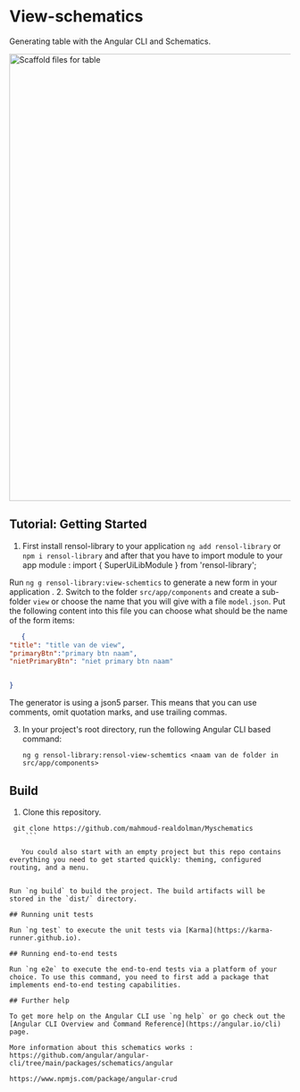 # View-schematics

Generating table with the Angular CLI and Schematics.
<div>
<p><img src="https://imgur.com/KTCaS7e.png" alt="Scaffold files for table" width="800"></p>

</div>



## Tutorial: Getting Started

 1. First install rensol-library to your application `ng add rensol-library` or `npm i rensol-library`  and after that
 you have to import module to your app module : import { SuperUiLibModule } from 'rensol-library';

Run `ng g rensol-library:view-schemtics` to generate a new form  in your application .
2. Switch to the folder `src/app/components` and create a sub-folder `view` or choose the name that you will give with a file `model.json`. Put the following content into this file you can choose what should be the name of the  form items:


 ```json
    {
 "title": "title van de view",
"primaryBtn":"primary btn naam",
"nietPrimaryBtn": "niet primary btn naam"


}

```
The generator is using a json5 parser. This means that you can use comments, omit quotation marks, and use trailing commas. 

3. In your project's root directory, run the following Angular CLI based command:

    ```
    ng g rensol-library:rensol-view-schemtics <naam van de folder in src/app/components>
    ```

## Build

1. Clone this repository.

```
 git clone https://github.com/mahmoud-realdolman/Myschematics
    ```

   You could also start with an empty project but this repo contains everything you need to get started quickly: theming, configured routing, and a menu.


Run `ng build` to build the project. The build artifacts will be stored in the `dist/` directory.

## Running unit tests

Run `ng test` to execute the unit tests via [Karma](https://karma-runner.github.io).

## Running end-to-end tests

Run `ng e2e` to execute the end-to-end tests via a platform of your choice. To use this command, you need to first add a package that implements end-to-end testing capabilities.

## Further help

To get more help on the Angular CLI use `ng help` or go check out the [Angular CLI Overview and Command Reference](https://angular.io/cli) page.

More information about this schematics works : https://github.com/angular/angular-cli/tree/main/packages/schematics/angular

https://www.npmjs.com/package/angular-crud
